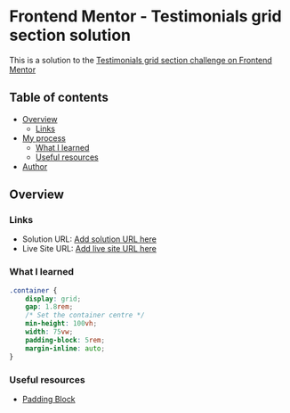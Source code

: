 # Frontend Mentor - Testimonials grid section solution

This is a solution to the [Testimonials grid section challenge on Frontend Mentor](https://www.frontendmentor.io/challenges/testimonials-grid-section-Nnw6J7Un7)
## Table of contents

- [Overview](#overview)
  - [Links](#links)
- [My process](#my-process)
  - [What I learned](#what-i-learned)
  - [Useful resources](#useful-resources)
- [Author](#author)
## Overview
### Links

- Solution URL: [Add solution URL here](https://your-solution-url.com)
- Live Site URL: [Add live site URL here](https://your-live-site-url.com)
### What I learned

```css
.container {
    display: grid;
    gap: 1.8rem;
    /* Set the container centre */
    min-height: 100vh;
    width: 75vw;
    padding-block: 5rem;
    margin-inline: auto;
}
```

### Useful resources

- [Padding Block](https://css-tricks.com/almanac/properties/p/padding-block/)

